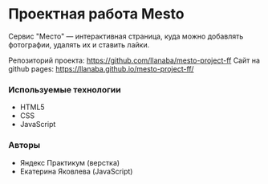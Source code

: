 # Проектная работа Mesto

Сервис "Место" — интерактивная страница, куда можно добавлять фотографии, удалять их и ставить лайки.

Репозиторий проекта: https://github.com/llanaba/mesto-project-ff
Сайт на github pages: https://llanaba.github.io/mesto-project-ff/ 

### Используемые технологии

- HTML5
- CSS
- JavaScript

### Авторы

- Яндекс Практикум (верстка)
- Екатерина Яковлева (JavaScript)